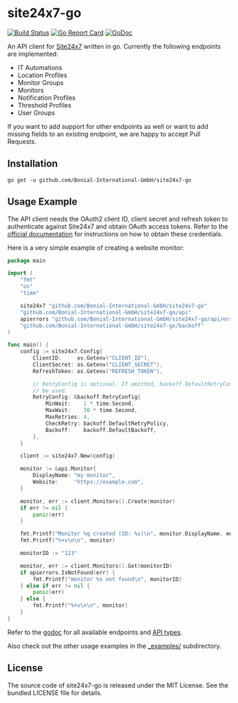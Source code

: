 site24x7-go
===========

[![Build Status](https://travis-ci.org/Bonial-International-GmbH/site24x7-go.svg?branch=master)](https://travis-ci.org/Bonial-International-GmbH/site24x7-go)
[![Go Report Card](https://goreportcard.com/badge/github.com/Bonial-International-GmbH/site24x7-go?style=flat)](https://goreportcard.com/report/github.com/Bonial-International-GmbH/site24x7-go)
[![GoDoc](https://godoc.org/github.com/Bonial-International-GmbH/site24x7-go?status.svg)](https://godoc.org/github.com/Bonial-International-GmbH/site24x7-go)

An API client for [Site24x7](https://www.site24x7.com) written in go. Currently
the following endpoints are implemented:

* IT Automations
* Location Profiles
* Monitor Groups
* Monitors
* Notification Profiles
* Threshold Profiles
* User Groups

If you want to add support for other endpoints as well or want to add missing
fields to an existing endpoint, we are happy to accept Pull Requests.

Installation
------------

```
go get -u github.com/Bonial-International-GmbH/site24x7-go
```

Usage Example
-------------

The API client needs the OAuth2 client ID, client secret and refresh token to
authenticate against Site24x7 and obtain OAuth access tokens. Refer to the
[official documentation](https://www.site24x7.com/help/api/#authentication) for
instructions on how to obtain these credentials.

Here is a very simple example of creating a website monitor:

```go
package main

import (
	"fmt"
	"os"
	"time"

	site24x7 "github.com/Bonial-International-GmbH/site24x7-go"
	"github.com/Bonial-International-GmbH/site24x7-go/api"
	apierrors "github.com/Bonial-International-GmbH/site24x7-go/api/errors"
	"github.com/Bonial-International-GmbH/site24x7-go/backoff"
)

func main() {
	config := site24x7.Config{
		ClientID:     os.Getenv("CLIENT_ID"),
		ClientSecret: os.Getenv("CLIENT_SECRET"),
		RefreshToken: os.Getenv("REFRESH_TOKEN"),

		// RetryConfig is optional. If omitted, backoff.DefaultRetryConfig will
		// be used.
		RetryConfig: &backoff.RetryConfig{
			MinWait:    1 * time.Second,
			MaxWait:    30 * time.Second,
			MaxRetries: 4,
			CheckRetry: backoff.DefaultRetryPolicy,
			Backoff:    backoff.DefaultBackoff,
		},
	}

	client := site24x7.New(config)

	monitor := &api.Monitor{
		DisplayName: "my monitor",
		Website:     "https://example.com",
	}

	monitor, err := client.Monitors().Create(monitor)
	if err != nil {
		panic(err)
	}

	fmt.Printf("Monitor %q created (ID: %s)\n", monitor.DisplayName, monitor.MonitorID)
	fmt.Printf("%+v\n\n", monitor)

	monitorID := "123"

	monitor, err := client.Monitors().Get(monitorID)
	if apierrors.IsNotFound(err) {
		fmt.Printf("monitor %s not found\n", monitorID)
	} else if err != nil {
		panic(err)
	} else {
		fmt.Printf("%+v\n\n", monitor)
	}
}
```

Refer to the
[godoc](https://godoc.org/github.com/Bonial-International-GmbH/site24x7-go) for
all available endpoints and
[API types](https://godoc.org/github.com/Bonial-International-GmbH/site24x7-go/api).

Also check out the other usage examples in the [_examples/](_examples/) subdirectory.

License
-------

The source code of site24x7-go is released under the MIT License. See the
bundled LICENSE file for details.
